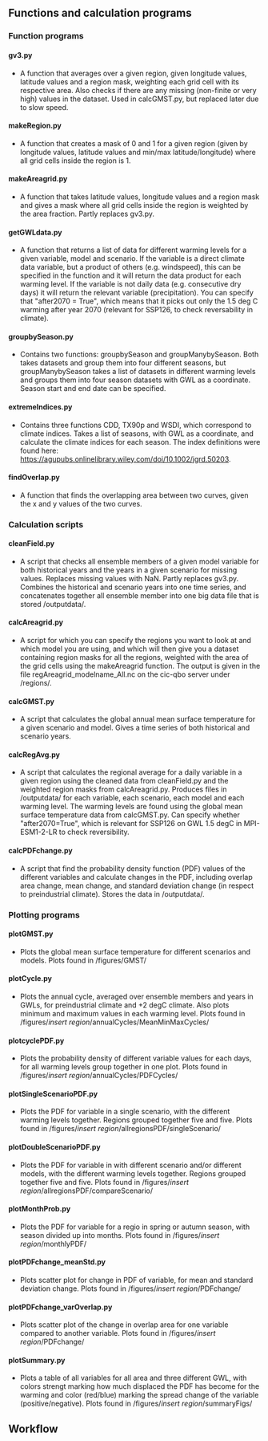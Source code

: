 ## Functions and calculation programs

### Function programs

#### gv3.py
- A function that averages over a given region, given longitude values, latitude values and a region mask, weighting each grid cell with its respective area. Also checks if there are any missing (non-finite or very high) values in the dataset. Used in calcGMST.py, but replaced later due to slow speed.

#### makeRegion.py
- A function that creates a mask of 0 and 1 for a given region (given by longitude values, latitude values and min/max latitude/longitude) where all grid cells inside the region is 1.

#### makeAreagrid.py
- A function that takes latitude values, longitude values and a region mask and gives a mask where all grid cells inside the region is weighted by the area fraction. Partly replaces gv3.py.

#### getGWLdata.py 
 - A function that returns a list of data for different warming levels for a given variable, model and scenario. If the variable is a direct climate data variable, but a product of others (e.g. windspeed), this can be specified in the function and it will return the data product for each warming level. If the variable is not daily data (e.g. consecutive dry days) it will return the relevant variable (precipitation). You can specify that "after2070 = True", which means that it picks out only the 1.5 deg C warming after year 2070 (relevant for SSP126, to check reversability in climate).

#### groupbySeason.py
- Contains two functions: groupbySeason and groupManybySeason. Both takes datasets and group them into four different seasons, but groupManybySeason takes a list of datasets in different warming levels and groups them into four season datasets with GWL as a coordinate. Season start and end date can be specified.

#### extremeIndices.py
- Contains three functions CDD, TX90p and WSDI, which correspond to climate indices. Takes a list of seasons, with GWL as a coordinate, and calculate the climate indices for each season. The index definitions were found here: https://agupubs.onlinelibrary.wiley.com/doi/10.1002/jgrd.50203.

#### findOverlap.py
- A function that finds the overlapping area between two curves, given the x and y values of the two curves.

### Calculation scripts

#### cleanField.py
- A script that checks all ensemble members of a given model variable for both historical years and the years in a given scenario for missing values. Replaces missing values with NaN. Partly replaces gv3.py. Combines the historical and scenario years into one time series, and concatenates together all ensemble member into one big data file that is stored /outputdata/.

#### calcAreagrid.py
- A script for which you can specify the regions you want to look at and which model you are using, and which will then give you a dataset containing region masks for all the regions, weighted with the area of the grid cells using the makeAreagrid function. The output is given in the file regAreagrid_modelname_All.nc on the cic-qbo server under /regions/.

#### calcGMST.py
- A script that calculates the global annual mean surface temperature for a given scenario and model. Gives a time series of both historical and scenario years.

#### calcRegAvg.py
- A script that calculates the regional average for a daily variable in a given region using the cleaned data from cleanField.py and the weighted region masks from calcAreagrid.py. Produces files in /outputdata/ for each variable, each scenario, each model and each warming level. The warming levels are found using the global mean surface temperature data from calcGMST.py. Can specify whether "after2070=True", which is relevant for SSP126 on GWL 1.5 degC in MPI-ESM1-2-LR to check reversibility. 

#### calcPDFchange.py
- A script that find the probability density function (PDF) values of the different variables and calculate changes in the PDF, including overlap area change, mean change, and standard deviation change (in respect to preindustrial climate). Stores the data in /outputdata/.


### Plotting programs

#### plotGMST.py
- Plots the global mean surface temperature for different scenarios and models. Plots found in /figures/GMST/

#### plotCycle.py
- Plots the annual cycle, averaged over ensemble members and years in GWLs, for preindustrial climate and +2 degC climate. Also plots minimum and maximum values in each warming level. Plots found in /figures/*insert region*/annualCycles/MeanMinMaxCycles/
  
#### plotcyclePDF.py
- Plots the probability density of different variable values for each days, for all warming levels group together in one plot. Plots found in /figures/*insert region*/annualCycles/PDFCycles/

#### plotSingleScenarioPDF.py
- Plots the PDF for variable in a single scenario, with the different warming levels together. Regions grouped together five and five. Plots found in /figures/*insert region*/allregionsPDF/singleScenario/

#### plotDoubleScenarioPDF.py
- Plots the PDF for variable in with different scenario and/or different models, with the different warming levels together. Regions grouped together five and five. Plots found in /figures/*insert region*/allregionsPDF/compareScenario/

#### plotMonthProb.py
- Plots the PDF for variable for a regio in spring or autumn season, with season divided up into months. Plots found in /figures/*insert region*/monthlyPDF/

#### plotPDFchange_meanStd.py
- Plots scatter plot for change in PDF of variable, for mean and standard deviation change. Plots found in /figures/*insert region*/PDFchange/

#### plotPDFchange_varOverlap.py
- Plots scatter plot of the change in overlap area for one variable compared to another variable. Plots found in /figures/*insert region*/PDFchange/

#### plotSummary.py
- Plots a table of all variables for all area and three different GWL, with colors strengt marking how much displaced the PDF has become for the warming and color (red/blue) marking the spread change of the variable (positive/negative). Plots found in /figures/*insert region*/summaryFigs/

## Workflow

